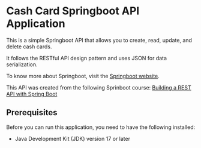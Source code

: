 # Cash Card Springboot API Application

This is a simple Springboot API that allows you to create, read, update, and delete cash cards.

It follows the RESTful API design pattern and uses JSON for data serialization.

To know more about Springboot, visit the [Springboot website](https://spring.io/projects/spring-boot).

This API was created from the following Sprinboot course:
[Building a REST API with Spring Boot](https://www.udemy.com/course/building-a-rest-api-with-spring-boot/)

## Prerequisites

Before you can run this application, you need to have the following installed:

- Java Development Kit (JDK) version 17 or later

